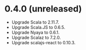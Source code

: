 # 0.4.0 (unreleased)

* Upgrade Scala to 2.11.7.
* Upgrade Scala.JS to 0.6.5.
* Upgrade Nyaya to 0.6.1.
* Upgrade Scalaz to 7.2.0.
* Upgrade scalajs-react to 0.10.3.

